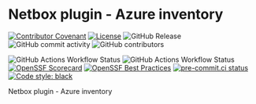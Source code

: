 # Netbox plugin - Azure inventory

[![Contributor Covenant](https://img.shields.io/badge/Contributor%20Covenant-2.1-4baaaa.svg)](https://github.com/dafneb/.github/blob/main/.github/CODE_OF_CONDUCT.md)
[![License](https://img.shields.io/badge/License-MIT-4baaaa.svg)](https://github.com/dafneb/.github/blob/main/LICENSE)
![GitHub Release](https://img.shields.io/github/v/release/dafneb/netbox-plugin-azure)
![GitHub commit activity](https://img.shields.io/github/commit-activity/w/dafneb/netbox-plugin-azure)
![GitHub contributors](https://img.shields.io/github/contributors/dafneb/netbox-plugin-azure)

![GitHub Actions Workflow Status](https://img.shields.io/github/actions/workflow/status/dafneb/netbox-plugin-azure/snyk-code-scan.yml?label=snyk-security)
![GitHub Actions Workflow Status](https://img.shields.io/github/actions/workflow/status/dafneb/netbox-plugin-azure/codeql.yml?label=CodeQL)
[![OpenSSF Scorecard](https://api.scorecard.dev/projects/github.com/dafneb/netbox-plugin-azure/badge)](https://scorecard.dev/viewer/?uri=github.com/dafneb/netbox-plugin-azure)
[![OpenSSF Best Practices](https://www.bestpractices.dev/projects/10545/badge)](https://www.bestpractices.dev/projects/10545)
[![pre-commit.ci status](https://results.pre-commit.ci/badge/github/dafneb/netbox-plugin-azure/main.svg)](https://results.pre-commit.ci/latest/github/dafneb/netbox-plugin-azure/main)
[![Code style: black](https://img.shields.io/badge/code%20style-black-000000.svg)](https://github.com/psf/black)

Netbox plugin - Azure inventory
